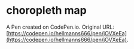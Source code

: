 # choropleth map

A Pen created on CodePen.io. Original URL: [https://codepen.io/hellmanns666/pen/jOVXeEa](https://codepen.io/hellmanns666/pen/jOVXeEa).


